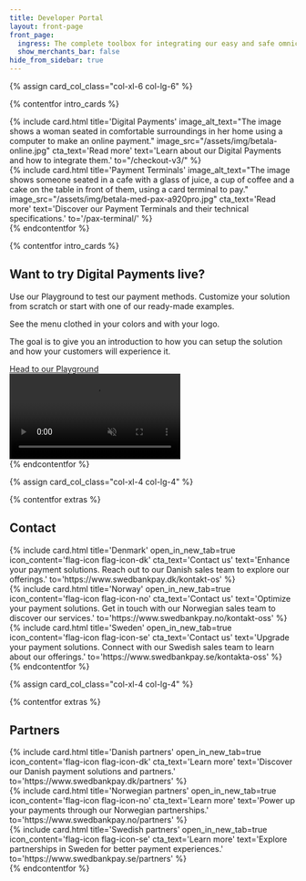 ```yaml
---
title: Developer Portal
layout: front-page
front_page:
  ingress: The complete toolbox for integrating our easy and safe omnichannel payment solutions.
  show_merchants_bar: false
hide_from_sidebar: true
---
```


{% assign card_col_class="col-xl-6 col-lg-6" %}

{% contentfor intro_cards %}
  <div class="row">
    <div class="{{ card_col_class }}">
        {% include card.html title='Digital Payments'
        image_alt_text="The image shows a woman seated in comfortable surroundings in her home using a computer to make an online payment."
        image_src="/assets/img/betala-online.jpg"
        cta_text='Read more'
        text='Learn about our Digital Payments and how to integrate them.'
        to="/checkout-v3/"
        %}
    </div>
    <div class="{{ card_col_class }}">
        {% include card.html title='Payment Terminals'
        image_alt_text="The image shows someone seated in a cafe with a glass of juice, a cup of coffee and a cake on the table in front of them, using a card terminal to pay."
        image_src="/assets/img/betala-med-pax-a920pro.jpg"
        cta_text='Read more'
        text='Discover our Payment Terminals and their technical specifications.'
        to='/pax-terminal/'
        %}
    </div>
  </div>
{% endcontentfor %}

{% contentfor intro_cards %}
<div class="slab mt-5">
    <div class="row m-2">
        <div class="col-xl-6 col-lg-6">
            <h2>Want to try Digital Payments live?</h2>
            <p>Use our Playground to test our payment methods. Customize your solution from scratch or start with one of our ready-made examples.</p>
            <p>See the menu clothed in your colors and with your logo.</p>
            <p>The goal is to give you an introduction to how you can setup the solution and how your customers will experience it.</p>
            <a class="btn btn-secondary mt-5" target="_blank" href="https://playground.swedbankpay.com" type="button">Head to our Playground <i class="at-arrow-right ml-2" aria-hidden="true"></i></a>
        </div>
        <div class="col-xl-6 col-lg-6 d-flex justify-content-center">
            <video class="w-75" loop="" autoplay="" muted=""><source _ngcontent-ng-c3691026492="" src="/assets/mp4/Playground_2_Logo_Tall.mp4" type="video/mp4"></video>
        </div>
    </div>
</div>
{% endcontentfor %}

{% assign card_col_class="col-xl-4 col-lg-4" %}

{% contentfor extras %}
  <h2 id="front-page-contact-partners" class="heading-line">Contact</h2>
  <div class="row mt-4">
            <div class="{{ card_col_class }}">
          {% include card.html
            title='Denmark'
            open_in_new_tab=true
            icon_content='flag-icon flag-icon-dk'
            cta_text='Contact us'
            text='Enhance your payment solutions. Reach out to our Danish sales team to explore our offerings.'
            to='https://www.swedbankpay.dk/kontakt-os'
          %}
      </div>
      <div class="{{ card_col_class }}">
          {% include card.html
            title='Norway'
            open_in_new_tab=true
            icon_content='flag-icon flag-icon-no'
            cta_text='Contact us'
            text='Optimize your payment solutions. Get in touch with our Norwegian sales team to discover our services.'
            to='https://www.swedbankpay.no/kontakt-oss'
          %}
      </div>
      <div class="{{ card_col_class }}">
          {% include card.html
            title='Sweden'
            open_in_new_tab=true
            icon_content='flag-icon flag-icon-se'
            cta_text='Contact us'
            text='Upgrade your payment solutions. Connect with our Swedish sales team to learn about our offerings.'
            to='https://www.swedbankpay.se/kontakta-oss'
          %}
      </div>
  </div>
{% endcontentfor %}

{% assign card_col_class="col-xl-4 col-lg-4" %}

{% contentfor extras %}
  <h2 id="front-page-contact-partners" class="heading-line">Partners</h2>
  <div class="row mt-4">
            <div class="{{ card_col_class }}">
          {% include card.html
            title='Danish partners'
            open_in_new_tab=true
            icon_content='flag-icon flag-icon-dk'
            cta_text='Learn more'
            text='Discover our Danish payment solutions and partners.'
            to='https://www.swedbankpay.dk/partners'
          %}
      </div>
      <div class="{{ card_col_class }}">
          {% include card.html
            title='Norwegian partners'
            open_in_new_tab=true
            icon_content='flag-icon flag-icon-no'
            cta_text='Learn more'
            text='Power up your payments through our Norwegian partnerships.'
            to='https://www.swedbankpay.no/partners'
          %}
      </div>
      <div class="{{ card_col_class }}">
          {% include card.html
            title='Swedish partners'
            open_in_new_tab=true
            icon_content='flag-icon flag-icon-se'
            cta_text='Learn more'
            text='Explore partnerships in Sweden for better payment experiences.'
            to='https://www.swedbankpay.se/partners'
          %}
      </div>
  </div>
{% endcontentfor %}

